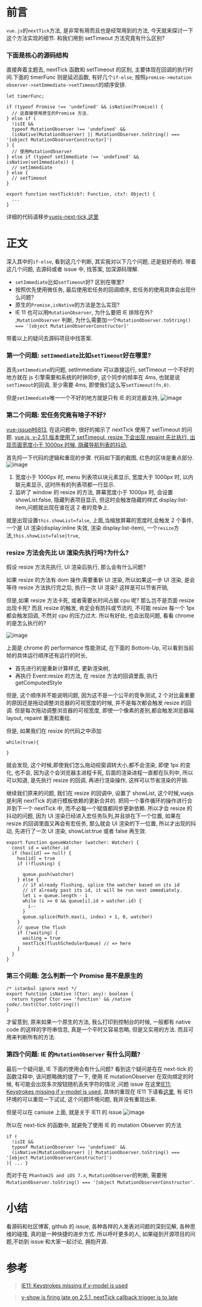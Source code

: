 # 前言

`vue.js`的`nextTick`方法, 是非常有用而且也是经常用到的方法, 今天就来探讨一下这个方法实现的细节. 和我们用到 setTimeout 方法究竟有什么区别?

### 下面是核心的源码结构

直接奔着主题去, nextTick 函数和 setTimeout 的区别, 主要体现在回调的执行时间.下面的 timerFunc 则是延迟函数, 有好几个`if-else`, 按照`promise->mutation observer->setImmediate->setTimeout`的顺序安排.

```
let timerFunc;

if (typeof Promise !== 'undefined' && isNative(Promise)) {
  // 这直接使用原生的Promise 方法.
} else if (
  !isIE &&
  typeof MutationObserver !== 'undefined' &&
  (isNative(MutationObserver) || MutationObserver.toString() === '[object MutationObserverConstructor]')
) {
  // 使用MutationObserver
} else if (typeof setImmediate !== 'undefined' && isNative(setImmediate)) {
  // setImmediate
} else {
  // setTimeout
}

export function nextTick(cb?: Function, ctx?: Object) {
  ...
}

```

详细的代码请移步[vuejs-next-tick,这里](https://github.com/vuejs/vue/blob/dev/src/core/util/next-tick.js)

# 正文

深入其中的`if-else`, 看到这几个判断, 其实我对以下几个问题, 还是挺好奇的.
带着这几个问题, 去源码或者 issue 中, 找答案, 加深源码理解.

- `setImmediate`比如`setTimeout`好? 区别在哪里?
- 按照优先使用微任务, 最后使用宏任务的回调顺序, 宏任务的使用具体会出现什么问题?
- 原生的`Promise,isNative`的方法是怎么实现?
- IE 11 也可以用`MutationObserver`, 为什么要把 IE 排除在外?
  ,`MutationObserver` 判断, 为什么需要加一个`MutationObserver.toString() === '[object MutationObserverConstructor]'`

带着以上的疑问去源码项目中找答案.

### 第一个问题: `setImmediate`比如`setTimeout`好在哪里?

首先`setImmediate`的问题, setImmediate 可以直接运行, setTimeout 一个不好的地方就在 js 引擎需要和系统的时钟同步, 这个同步的频率在 4ms, 也就是说`setTimeout`的回调, 至少需要 4ms, 即使我们这么写`setTimeout(fn,0)`.

但是`setImmediate`唯一一个不好的地方就是只有 IE 的浏览器支持,
![image](https://user-images.githubusercontent.com/13718019/63651763-2cf2c500-c78b-11e9-8792-e852bc98c722.png)

### 第二个问题: 宏任务究竟有啥子不好?

[vue-issue#6813](https://github.com/vuejs/vue/issues/6813), 在这问题中, 很好的揭示了 nextTick 使用了 setTimeout 的问题.
[vue.js, v-2.51 版本使用了 setTimeout, resize 下会出现 repaint 先比执行, 出现页面宽度小于 1000px 时候, 隐藏导航列表的抖动](https://codepen.io/ericcirone/pen/pWOrMB),

首先捋一下代码的逻辑和重现的步骤. 代码如下面的截图, 红色的区块是重点部分.
![image](https://user-images.githubusercontent.com/13718019/63652073-d9827600-c78e-11e9-8db6-080a91d60981.png)

1. 宽度小于 1000px 时, menu 列表项以块元素显示, 宽度大于 1000px 时, 以内联元素显示, 这时所有的列表项都一行显示.
2. 监听了 window 的 resize 的方法, 屏幕宽度小于 1000px 时, 会设置 showList:false, 隐藏列表项目显示, 但这时会触发隐藏的样式 display:list-item,问题就出现在谁在这 2 者的竞争上.

就是出现设置`this.showList=false`, 上面,当缩放屏幕的宽度时,会触发 2 个事件, 一个是 UI 渲染(display:inline 失效, 渲染 display:list-item), 一个`resize`方法,`this.showList=false|true`,

### resize 方法会先比 UI 渲染先执行吗?为什么?

假设 resize 方法先执行, UI 渲染后执行, 那么会有什么问题?

如果 resize 的方法有 dom 操作,需要重新 UI 渲染, 所以如果这一步 UI 渲染, 是会等待 resize 方法执行完之后, 执行一次 UI 渲染? 这样是可以节省开销,

但是,如果 resize 方法卡死, 或者需要长时间占据 cpu 呢? 那么岂不是页面 resize 出现卡死? 而且 resize 的触发, 肯定会有防抖或节流的, 不可能 resize 每一个 1px 都会触发回调, 不然对 cpu 的压力过大. 所以有好处, 也会出现问题, 看看 chrome 的是怎么执行的?

![image](https://user-images.githubusercontent.com/13718019/63658736-8be22980-c7df-11e9-884c-588c84447cd9.png)

上面是 chrome 的 performance 性能测试, 在下面的 Bottom-Up, 可以看到当前帧的具体运行顺序还有运行的时长,

- 首先进行的是重新计算样式, 更新渲染树,
- 再执行 Event:resize 的方法, 在 resize 方法的回调里面, 执行 getComputedStyle

但是, 这个顺序并不能说明问题, 因为这不是一个公平的竞争测试, 2 个对比最重要的原因还是拖动调整浏览器的可视宽度的时候, 并不是每次都会触发 resize 的回调. 但是每次拖动调整浏览器的可视宽度, 即使一个像素的差别,都会触发浏览器端 layout, repaint 重流和重绘.

但是, 如果我们在 resize 的代码之中添加

```
while(true){

}
```

就会发现, 这个时候,即使我们怎么拖动视窗调转大小,都不会渲染, 即使 1px 的变化, 也不会, 因为这个会浏览器主进程卡死, 后面的渲染进程一直都在队列中, 所以可以知道, 是先执行 resize 的回调, 再进行渲染操作, 这样可以节省渲染的开销.

继续我们原来的问题, 我们在 resize 的回调中, 设置了 showList, 这个时候,vuejs 是利用 nextTick 的进行模板依赖的更新合并的. 把同一个事件循环的操作进行合并到下一个 nextTick 中, 而不必每一个赋值都同步更新依赖. 所以才会 resize 的抖动的问题, 因为 UI 渲染已经进入宏任务队列,并且排在下一个位置, 如果在 resize 的回调里面又再会有宏任务, 那么就会 UI 渲染的下一位置, 所以才出现的抖动, 先进行了一次 UI 渲染, showList:true 或者 false 再生效.

```
export function queueWatcher (watcher: Watcher) {
  const id = watcher.id
  if (has[id] == null) {
    has[id] = true
    if (!flushing) {

      queue.push(watcher)
    } else {
      // if already flushing, splice the watcher based on its id
      // if already past its id, it will be run next immediately.
      let i = queue.length - 1
      while (i >= 0 && queue[i].id > watcher.id) {
        i--
      }
      queue.splice(Math.max(i, index) + 1, 0, watcher)
    }
    // queue the flush
    if (!waiting) {
      waiting = true
      nextTick(flushSchedulerQueue) // => here
    }
  }
}
```

### 第三个问题: 怎么判断一个 Promise 是不是原生的

```
/* istanbul ignore next */
export function isNative (Ctor: any): boolean {
  return typeof Ctor === 'function' && /native code/.test(Ctor.toString())
}
```

才留意到, 原来如果一个原生的方法, 我么打印到控制台的时候, 一般都有 native code 的这样的字符串信息, 真是一个平时又容易忽略, 但是又实用的方法. 而且可用来判断所有的方法.

### 第四个问题: IE 的`MutationObserver` 有什么问题?

最后一个疑问是, IE 下面的使用会有什么问题? 看到这个疑问是在在 next-tick 的函数注释中, 该问题略微的提了一下, 使用 IE mutationObserver 在双向绑定的时候, 有可能会出现多次按钮随机丢失字符的情况
,问题 issue 在这里[IE11: Keystrokes missing if v-model is used](https://github.com/vuejs/vue/issues/6466), 具体的重现在 IE11 下请看[这里](http://jsfiddle.net/zjsuzqgu/15/), 有 IE11 环境的可以重现一下试试, 这个问题环境问题, 我并没有重现出来.

但是可以在 caniuse 上面, 就是关于 IE11 的 issue
![image](https://user-images.githubusercontent.com/13718019/63730220-e7beb800-c89c-11e9-8b1b-4e63bccb70df.png)

所以在 next-tick 的函数中, 就避免了使用 IE 的 mutation Observer 的方法

```
if (
  !isIE &&
  typeof MutationObserver !== 'undefined' &&
  (isNative(MutationObserver) || MutationObserver.toString() === '[object MutationObserverConstructor]')
){ ... }
```

而对于在 `PhantomJS and iOS 7.x`, `MutationObserver`的判断, 需要用`MutationObserver.toString() === '[object MutationObserverConstructor'`.

# 小结

看源码和社区博客, github 的 issue, 各种各样的人发表对问题的深刻见解, 各种思维的碰撞, 真的是一种快捷的进步方式. 所以呼吁更多的人, 如果碰到开源项目的问题,不妨到 issue 和大家一起讨论, 拥抱开源.

# 参考

> [IE11: Keystrokes missing if v-model is used](https://github.com/vuejs/vue/issues/6466)

> [v-show is firing late on 2.5.1, nextTick callback trigger is to late](https://github.com/vuejs/vue/issues/6813)
